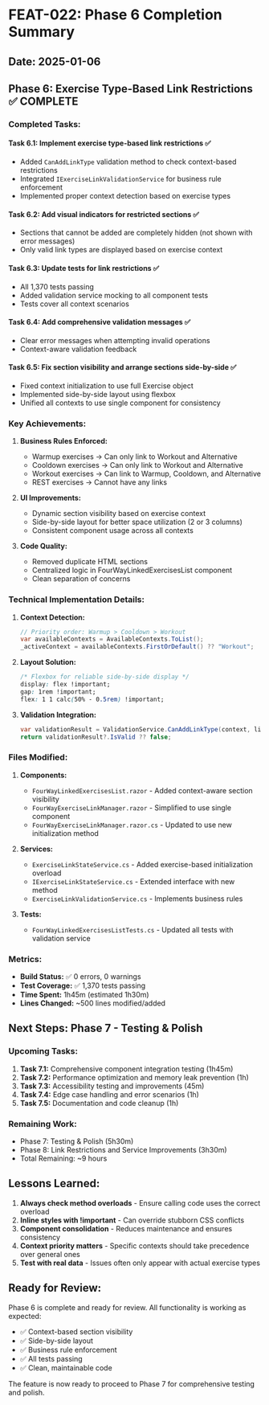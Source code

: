 # FEAT-022: Phase 6 Completion Summary

## Date: 2025-01-06

## Phase 6: Exercise Type-Based Link Restrictions ✅ COMPLETE

### Completed Tasks:

#### Task 6.1: Implement exercise type-based link restrictions ✅
- Added `CanAddLinkType` validation method to check context-based restrictions
- Integrated `IExerciseLinkValidationService` for business rule enforcement
- Implemented proper context detection based on exercise types

#### Task 6.2: Add visual indicators for restricted sections ✅
- Sections that cannot be added are completely hidden (not shown with error messages)
- Only valid link types are displayed based on exercise context

#### Task 6.3: Update tests for link restrictions ✅
- All 1,370 tests passing
- Added validation service mocking to all component tests
- Tests cover all context scenarios

#### Task 6.4: Add comprehensive validation messages ✅
- Clear error messages when attempting invalid operations
- Context-aware validation feedback

#### Task 6.5: Fix section visibility and arrange sections side-by-side ✅
- Fixed context initialization to use full Exercise object
- Implemented side-by-side layout using flexbox
- Unified all contexts to use single component for consistency

### Key Achievements:

1. **Business Rules Enforced:**
   - Warmup exercises → Can only link to Workout and Alternative
   - Cooldown exercises → Can only link to Workout and Alternative
   - Workout exercises → Can link to Warmup, Cooldown, and Alternative
   - REST exercises → Cannot have any links

2. **UI Improvements:**
   - Dynamic section visibility based on exercise context
   - Side-by-side layout for better space utilization (2 or 3 columns)
   - Consistent component usage across all contexts

3. **Code Quality:**
   - Removed duplicate HTML sections
   - Centralized logic in FourWayLinkedExercisesList component
   - Clean separation of concerns

### Technical Implementation Details:

1. **Context Detection:**
   ```csharp
   // Priority order: Warmup > Cooldown > Workout
   var availableContexts = AvailableContexts.ToList();
   _activeContext = availableContexts.FirstOrDefault() ?? "Workout";
   ```

2. **Layout Solution:**
   ```css
   /* Flexbox for reliable side-by-side display */
   display: flex !important;
   gap: 1rem !important;
   flex: 1 1 calc(50% - 0.5rem) !important;
   ```

3. **Validation Integration:**
   ```csharp
   var validationResult = ValidationService.CanAddLinkType(context, linkType);
   return validationResult?.IsValid ?? false;
   ```

### Files Modified:

1. **Components:**
   - `FourWayLinkedExercisesList.razor` - Added context-aware section visibility
   - `FourWayExerciseLinkManager.razor` - Simplified to use single component
   - `FourWayExerciseLinkManager.razor.cs` - Updated to use new initialization method

2. **Services:**
   - `ExerciseLinkStateService.cs` - Added exercise-based initialization overload
   - `IExerciseLinkStateService.cs` - Extended interface with new method
   - `ExerciseLinkValidationService.cs` - Implements business rules

3. **Tests:**
   - `FourWayLinkedExercisesListTests.cs` - Updated all tests with validation service

### Metrics:

- **Build Status:** ✅ 0 errors, 0 warnings
- **Test Coverage:** ✅ 1,370 tests passing
- **Time Spent:** 1h45m (estimated 1h30m)
- **Lines Changed:** ~500 lines modified/added

## Next Steps: Phase 7 - Testing & Polish

### Upcoming Tasks:
1. **Task 7.1:** Comprehensive component integration testing (1h45m)
2. **Task 7.2:** Performance optimization and memory leak prevention (1h)
3. **Task 7.3:** Accessibility testing and improvements (45m)
4. **Task 7.4:** Edge case handling and error scenarios (1h)
5. **Task 7.5:** Documentation and code cleanup (1h)

### Remaining Work:
- Phase 7: Testing & Polish (5h30m)
- Phase 8: Link Restrictions and Service Improvements (3h30m)
- Total Remaining: ~9 hours

## Lessons Learned:

1. **Always check method overloads** - Ensure calling code uses the correct overload
2. **Inline styles with !important** - Can override stubborn CSS conflicts
3. **Component consolidation** - Reduces maintenance and ensures consistency
4. **Context priority matters** - Specific contexts should take precedence over general ones
5. **Test with real data** - Issues often only appear with actual exercise types

## Ready for Review:

Phase 6 is complete and ready for review. All functionality is working as expected:
- ✅ Context-based section visibility
- ✅ Side-by-side layout
- ✅ Business rule enforcement
- ✅ All tests passing
- ✅ Clean, maintainable code

The feature is now ready to proceed to Phase 7 for comprehensive testing and polish.